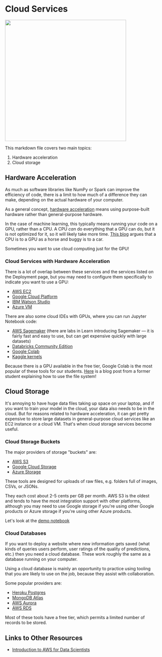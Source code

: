 # Cloud Services

<img src="https://nerds.net/wp-content/uploads/2018/02/cloud-computer-reality-750x646.jpg" width="400px">

This markdown file covers two main topics:
1. Hardware acceleration
2. Cloud storage

## Hardware Acceleration

As much as software libraries like NumPy or Spark can improve the efficiency of code, there is a limit to how much of a difference they can make, depending on the actual hardware of your computer.

As a general concept, [hardware acceleration](https://www.omnisci.com/learn/resources/technical-glossary/hardware-acceleration) means using purpose-built hardware rather than general-purpose hardware.

In the case of machine learning, this typically means running your code on a GPU, rather than a CPU.  A CPU _can_ do everything that a GPU can do, but it is not optimized for it, so it will likely take more time.  [This blog](https://towardsdatascience.com/maximize-your-gpu-dollars-a9133f4e546a) argues that a CPU is to a GPU as a horse and buggy is to a car.

Sometimes you want to use cloud computing just for the GPU!

### Cloud Services with Hardware Acceleration

There is a lot of overlap between these services and the services listed on the Deployment page, but you may need to configure them specifically to indicate you want to use a GPU:

 - [AWS EC2](https://aws.amazon.com/blogs/machine-learning/train-deep-learning-models-on-gpus-using-amazon-ec2-spot-instances/)
 - [Google Cloud Platform](https://cloud.google.com/ml-engine/docs/using-gpus)
 - [IBM Watson Studio](https://dataplatform.cloud.ibm.com/docs/content/wsj/analyze-data/ml_dlaas_gpus.html)
 - [Azure VM](https://docs.microsoft.com/en-us/azure/virtual-machines/linux/sizes-gpu)

There are also some cloud IDEs with GPUs, where you can run Jupyter Notebook code:

 - [AWS Sagemaker](https://aws.amazon.com/machine-learning/accelerate-machine-learning-P3/) (there are labs in Learn introducing Sagemaker — it is fairly fast and easy to use, but can get expensive quickly with large datasets)
 - [Databricks Community Edition](https://community.cloud.databricks.com/)
 - [Google Colab](https://towardsdatascience.com/getting-started-with-google-colab-f2fff97f594c)
 - [Kaggle kernels](https://www.kaggle.com/dansbecker/running-kaggle-kernels-with-a-gpu)


Because there is a GPU available in the free tier, Google Colab is the most popular of these tools for our students. [Here](https://medium.com/@sam.bbmgmt/integrating-google-drive-colab-with-github-bffaca97eb5b) is a blog post from a former student explaining how to use the file system!

## Cloud Storage

It's annoying to have huge data files taking up space on your laptop, and if you want to train your model in the cloud, your data also needs to be in the cloud.  But for reasons related to hardware acceleration, it can get pretty expensive to store large datasets in general-purpose cloud services like an EC2 instance or a cloud VM.  That's when cloud storage services become useful.

### Cloud Storage Buckets

The major providers of storage "buckets" are:

 - [AWS S3](https://aws.amazon.com/s3/getting-started/)
 - [Google Cloud Storage](https://cloud.google.com/storage/)
 - [Azure Storage](https://docs.microsoft.com/en-us/azure/storage/common/storage-introduction)

These tools are designed for uploads of raw files, e.g. folders full of images, CSVs, or JSONs.

They each cost about 2-5 cents per GB per month.  AWS S3 is the oldest and tends to have the most integration support with other platforms, although you may need to use Google storage if you're using other Google products or Azure storage if you're using other Azure products.

Let's look at the [demo notebook](/s3_buckets.ipynb)

### Cloud Databases

If you want to deploy a website where new information gets saved (what kinds of queries users perform, user ratings of the quality of predictions, etc.) then you need a cloud database.  These work roughly the same as a database running on your computer.

Using a cloud database is mainly an opportunity to practice using tooling that you are likely to use on the job, because they assist with collaboration.

Some popular providers are:

 - [Heroku Postgres](https://www.heroku.com/postgres)
 - [MongoDB Atlas](https://www.mongodb.com/cloud/atlas)
 - [AWS Aurora](https://aws.amazon.com/rds/aurora/)
 - [AWS RDS](https://aws.amazon.com/rds/)

Most of these tools have a free tier, which permits a limited number of records to be stored.

## Links to Other Resources

 - [Introduction to AWS for Data Scientists](https://www.dataquest.io/blog/introduction-to-aws-for-data-scientists/)